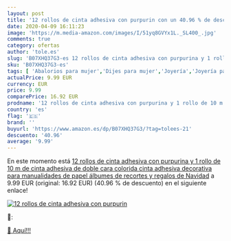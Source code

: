 ```yaml
---
layout: post
title: '12 rollos de cinta adhesiva con purpurin con un 40.96 % de descuento'
date: 2020-04-09 16:11:23
image: 'https://m.media-amazon.com/images/I/51yq8GVYx1L._SL400_.jpg'
comments: true
category: ofertas
author: 'tole.es'
slug: 'B07XHQ37G3-es 12 rollos de cinta adhesiva con purpurina y 1 rollo de 10...'
sku: 'B07XHQ37G3-es'
tags: [ 'Abalorios para mujer','Dijes para mujer','Joyería','Joyería para mujer','navidad', ]
actualPrice: 9.99 EUR
currency: EUR
price: 9.99
comparePrice: 16.92 EUR
prodname: '12 rollos de cinta adhesiva con purpurina y 1 rollo de 10 m de cinta adhesiva de doble cara  colorida cinta adhesiva decorativa para manualidades de papel  álbumes de recortes y regalos de Navidad'
country: 'es'
flag: '🇪🇸'
brand: ''
buyurl: 'https://www.amazon.es/dp/B07XHQ37G3/?tag=tolees-21'
descuento: '40.96'
average: '9.99'
---
```


En este momento está [12 rollos de cinta adhesiva con purpurina y 1 rollo de 10 m de cinta adhesiva de doble cara  colorida cinta adhesiva decorativa para manualidades de papel  álbumes de recortes y regalos de Navidad](https://www.amazon.es/dp/B07XHQ37G3/?tag=tolees-21) a 9.99 EUR (original: 16.92 EUR) (40.96 %  de descuento) en el siguiente enlace!

[![12 rollos de cinta adhesiva con purpurin](https://m.media-amazon.com/images/I/51yq8GVYx1L._SL400_.jpg)](https://www.amazon.es/dp/B07XHQ37G3/?tag=tolees-21)

🔎:


[🛒 Aquí!!!](https://www.amazon.es/dp/B07XHQ37G3/?tag=tolees-21)
